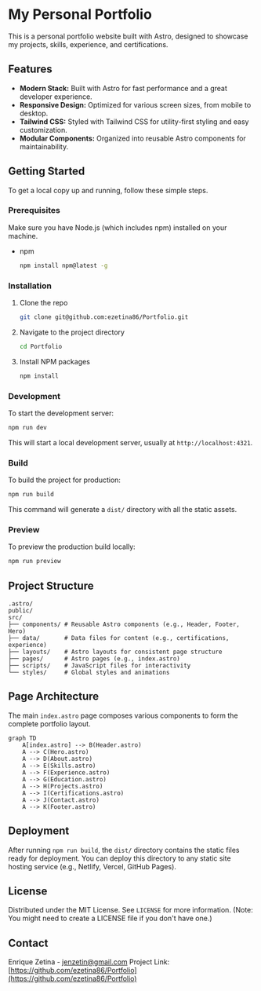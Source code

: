 # My Personal Portfolio

This is a personal portfolio website built with Astro, designed to showcase my projects, skills, experience, and certifications.

## Features

*   **Modern Stack:** Built with Astro for fast performance and a great developer experience.
*   **Responsive Design:** Optimized for various screen sizes, from mobile to desktop.
*   **Tailwind CSS:** Styled with Tailwind CSS for utility-first styling and easy customization.
*   **Modular Components:** Organized into reusable Astro components for maintainability.

## Getting Started

To get a local copy up and running, follow these simple steps.

### Prerequisites

Make sure you have Node.js (which includes npm) installed on your machine.

*   npm
    ```sh
    npm install npm@latest -g
    ```

### Installation

1.  Clone the repo
    ```sh
    git clone git@github.com:ezetina86/Portfolio.git
    ```
2.  Navigate to the project directory
    ```sh
    cd Portfolio
    ```
3.  Install NPM packages
    ```sh
    npm install
    ```

### Development

To start the development server:

```sh
npm run dev
```

This will start a local development server, usually at `http://localhost:4321`.

### Build

To build the project for production:

```sh
npm run build
```

This command will generate a `dist/` directory with all the static assets.

### Preview

To preview the production build locally:

```sh
npm run preview
```

## Project Structure

```
.astro/
public/
src/
├── components/ # Reusable Astro components (e.g., Header, Footer, Hero)
├── data/       # Data files for content (e.g., certifications, experience)
├── layouts/    # Astro layouts for consistent page structure
├── pages/      # Astro pages (e.g., index.astro)
├── scripts/    # JavaScript files for interactivity
└── styles/     # Global styles and animations
```

## Page Architecture

The main `index.astro` page composes various components to form the complete portfolio layout.

```mermaid
graph TD
    A[index.astro] --> B(Header.astro)
    A --> C(Hero.astro)
    A --> D(About.astro)
    A --> E(Skills.astro)
    A --> F(Experience.astro)
    A --> G(Education.astro)
    A --> H(Projects.astro)
    A --> I(Certifications.astro)
    A --> J(Contact.astro)
    A --> K(Footer.astro)
```

## Deployment

After running `npm run build`, the `dist/` directory contains the static files ready for deployment. You can deploy this directory to any static site hosting service (e.g., Netlify, Vercel, GitHub Pages).

## License

Distributed under the MIT License. See `LICENSE` for more information. (Note: You might need to create a LICENSE file if you don't have one.)

## Contact

Enrique Zetina - [jenzetin@gmail.com](mailto:jenzetin@gmail.com)
Project Link: [https://github.com/ezetina86/Portfolio](https://github.com/ezetina86/Portfolio)

